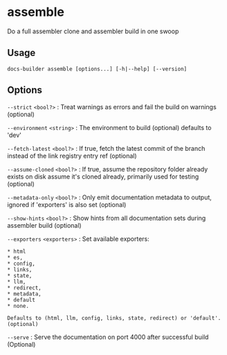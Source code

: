 # assemble

Do a full assembler clone and assembler build in one swoop

## Usage

```
docs-builder assemble [options...] [-h|--help] [--version]
```

## Options

`--strict` `<bool?>`
:   Treat warnings as errors and fail the build on warnings (optional)

`--environment` `<string>`
:   The environment to build (optional) defaults to 'dev'

`--fetch-latest` `<bool?>`
:   If true, fetch the latest commit of the branch instead of the link registry entry ref (optional)

`--assume-cloned` `<bool?>`
:   If true, assume the repository folder already exists on disk assume it's cloned already, primarily used for testing (optional)

`--metadata-only` `<bool?>`
:   Only emit documentation metadata to output, ignored if 'exporters' is also set (optional)

`--show-hints` `<bool?>`
:   Show hints from all documentation sets during assembler build (optional)

`--exporters` `<exporters>`
:   Set available exporters:   

    * html
    * es, 
    * config, 
    * links, 
    * state, 
    * llm, 
    * redirect, 
    * metadata,
    * default
    * none. 

    Defaults to (html, llm, config, links, state, redirect) or 'default'. (optional)

`--serve`
:   Serve the documentation on port 4000 after successful build (Optional)
